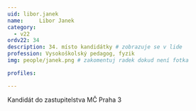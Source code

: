 ```yaml
---
uid: libor.janek
name:     Libor Janek
category:
  - v22
ordv22: 34
description: 34. místo kandidátky # zobrazuje se v lide
profession: Vysokoškolský pedagog, fyzik
img: people/janek.png # zakomentuj radek dokud není fotka

profiles:

---
```

Kandidát do zastupitelstva MČ Praha 3
